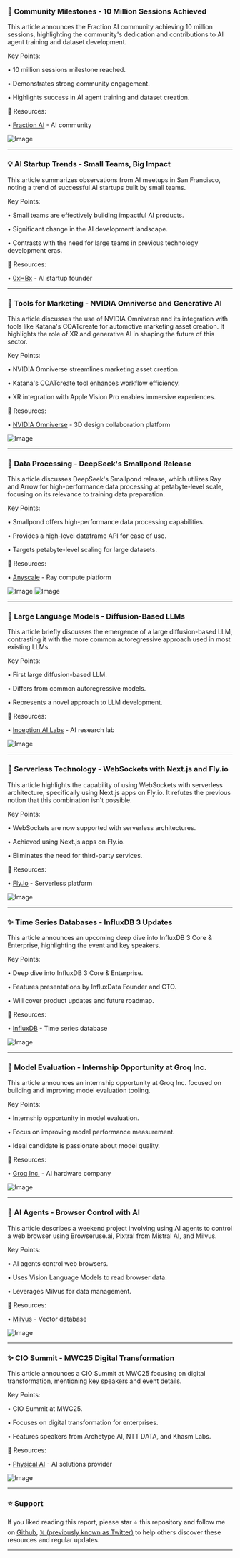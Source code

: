 ### 🎉 Community Milestones - 10 Million Sessions Achieved

This article announces the Fraction AI community achieving 10 million sessions, highlighting the community's dedication and contributions to AI agent training and dataset development.

Key Points:

• 10 million sessions milestone reached.


• Demonstrates strong community engagement.


• Highlights success in AI agent training and dataset creation.


🔗 Resources:

• [Fraction AI](https://x.com/FractionAI_xyz) - AI community


![Image](https://pbs.twimg.com/media/Gk8tysnXkAAj_jN?format=png&name=small)



---
### 💡 AI Startup Trends - Small Teams, Big Impact

This article summarizes observations from AI meetups in San Francisco, noting a trend of successful AI startups built by small teams.

Key Points:

•  Small teams are effectively building impactful AI products.


•  Significant change in the AI development landscape.


•  Contrasts with the need for large teams in previous technology development eras.



🔗 Resources:

• [0xHBx](https://x.com/0xHBx) - AI startup founder



---
### 🚀 Tools for Marketing - NVIDIA Omniverse and Generative AI

This article discusses the use of NVIDIA Omniverse and its integration with tools like Katana's COATcreate for automotive marketing asset creation.  It highlights the role of XR and generative AI in shaping the future of this sector.

Key Points:

• NVIDIA Omniverse streamlines marketing asset creation.


• Katana's COATcreate tool enhances workflow efficiency.


• XR integration with Apple Vision Pro enables immersive experiences.



🔗 Resources:

• [NVIDIA Omniverse](https://x.com/nvidiaomniverse) - 3D design collaboration platform


![Image](https://pbs.twimg.com/ext_tw_video_thumb/1895643958543302656/pu/img/Aipc7rRFujMQsXYu.jpg)


---
### 🤖 Data Processing - DeepSeek's Smallpond Release

This article discusses DeepSeek's Smallpond release, which utilizes Ray and Arrow for high-performance data processing at petabyte-level scale, focusing on its relevance to training data preparation.

Key Points:

• Smallpond offers high-performance data processing capabilities.


• Provides a high-level dataframe API for ease of use.


• Targets petabyte-level scaling for large datasets.


🔗 Resources:

• [Anyscale](https://x.com/anyscalecompute) - Ray compute platform


![Image](https://pbs.twimg.com/media/Gk55Kvkb0AANP0U?format=jpg&name=small)
![Image](https://pbs.twimg.com/media/Gk55OHIbQAME31k?format=jpg&name=medium)


---
### 🤖 Large Language Models - Diffusion-Based LLMs

This article briefly discusses the emergence of a large diffusion-based LLM, contrasting it with the more common autoregressive approach used in most existing LLMs.

Key Points:

•  First large diffusion-based LLM.


•  Differs from common autoregressive models.


•  Represents a novel approach to LLM development.


🔗 Resources:

• [Inception AI Labs](https://x.com/InceptionAILabs) - AI research lab


![Image](https://pbs.twimg.com/ext_tw_video_thumb/1894847152645402625/pu/img/LcIG8TYsp5ta9Aoj.jpg)


---
### 🚀 Serverless Technology - WebSockets with Next.js and Fly.io

This article highlights the capability of using WebSockets with serverless architecture, specifically using Next.js apps on Fly.io.  It refutes the previous notion that this combination isn't possible.

Key Points:

• WebSockets are now supported with serverless architectures.


• Achieved using Next.js apps on Fly.io.


• Eliminates the need for third-party services.


🔗 Resources:

• [Fly.io](https://x.com/flydotio) - Serverless platform


![Image](https://pbs.twimg.com/media/Gk53KRJWIAMDR1B?format=jpg&name=small)



---
### ✨ Time Series Databases - InfluxDB 3 Updates

This article announces an upcoming deep dive into InfluxDB 3 Core & Enterprise, highlighting the event and key speakers.

Key Points:

• Deep dive into InfluxDB 3 Core & Enterprise.


•  Features presentations by InfluxData Founder and CTO.


•  Will cover product updates and future roadmap.



🔗 Resources:

• [InfluxDB](https://x.com/InfluxDB) - Time series database


![Image](https://pbs.twimg.com/media/Gk51yLwWYAAYcVn?format=jpg&name=small)



---
### 🤖 Model Evaluation - Internship Opportunity at Groq Inc.

This article announces an internship opportunity at Groq Inc. focused on building and improving model evaluation tooling.

Key Points:

• Internship opportunity in model evaluation.


• Focus on improving model performance measurement.


•  Ideal candidate is passionate about model quality.


🔗 Resources:

• [Groq Inc.](https://x.com/GroqInc) - AI hardware company


![Image](https://pbs.twimg.com/media/Gk4-5_CX0AA3vJB?format=jpg&name=small)



---
### 🤖 AI Agents - Browser Control with AI

This article describes a weekend project involving using AI agents to control a web browser using Browseruse.ai, Pixtral from Mistral AI, and Milvus.

Key Points:

•  AI agents control web browsers.


• Uses Vision Language Models to read browser data.


• Leverages Milvus for data management.


🔗 Resources:

• [Milvus](https://x.com/milvusio) - Vector database


![Image](https://pbs.twimg.com/media/Gk5b67KXcAAstZl?format=png&name=small)



---
### ✨ CIO Summit - MWC25 Digital Transformation

This article announces a CIO Summit at MWC25 focusing on digital transformation, mentioning key speakers and event details.

Key Points:

• CIO Summit at MWC25.


• Focuses on digital transformation for enterprises.


• Features speakers from Archetype AI, NTT DATA, and Khasm Labs.


🔗 Resources:

• [Physical AI](https://x.com/PhysicalAI) - AI solutions provider


![Image](https://pbs.twimg.com/media/Gk5a5hhboAAFIfs?format=jpg&name=small)


---

### ⭐️ Support

If you liked reading this report, please star ⭐️ this repository and follow me on [Github](https://github.com/Drix10), [𝕏 (previously known as Twitter)](https://x.com/DRIX_10_) to help others discover these resources and regular updates.

---